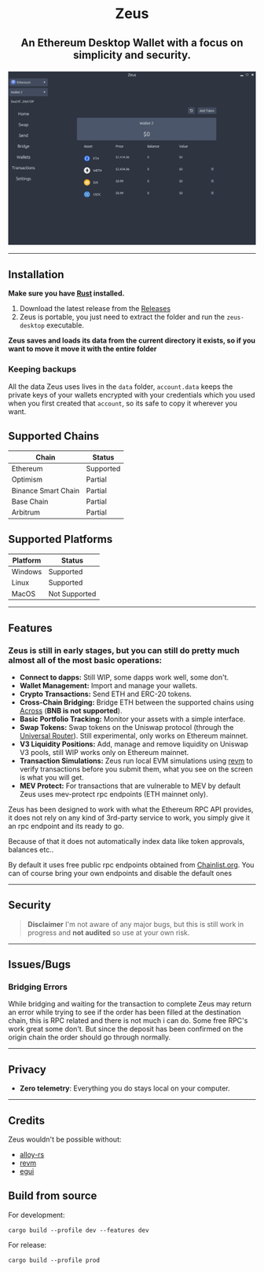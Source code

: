 # <p align="center">Zeus</p>

## <p align="center"><b>An Ethereum Desktop Wallet with a focus on simplicity and security.</b></p>

![Screenshot](src/zeus-home.png)
 
 ---
 
 
## Installation
**Make sure you have [Rust](https://www.rust-lang.org/tools/install) installed.**

1. Download the latest release from the [Releases](https://github.com/greekfetacheese/zeus/releases)
2. Zeus is portable, you just need to extract the folder and run the `zeus-desktop` executable.

**Zeus saves and loads its data from the current directory it exists, so if you want to move it move it with the entire folder**

### Keeping backups
All the data Zeus uses lives in the `data` folder, `account.data` keeps the private keys of your wallets encrypted with your credentials which you used when you first created that `account`, so its safe to copy it wherever you want.

## Supported Chains
| Chain               | Status       |
|---------------------|--------------|
| Ethereum            | Supported    |
| Optimism            | Partial      |
| Binance Smart Chain | Partial      |
| Base Chain          | Partial      |
| Arbitrum            | Partial      |

## Supported Platforms
| Platform | Status       |
|----------|--------------|
| Windows  | Supported    |
| Linux    | Supported    |
| MacOS    | Not Supported |

---

## Features

### Zeus is still in early stages, but you can still do pretty much almost all of the most basic operations:
- **Connect to dapps:** Still WIP, some dapps work well, some don't.
- **Wallet Management:** Import and manage your wallets.
- **Crypto Transactions:** Send ETH and ERC-20 tokens.
- **Cross-Chain Bridging:** Bridge ETH between the supported chains using [Across](https://across.to/) (**BNB is not supported**).
- **Basic Portfolio Tracking:** Monitor your assets with a simple interface.
- **Swap Tokens:** Swap tokens on the Uniswap protocol (through the [Universal Router](https://docs.uniswap.org/contracts/v4/deployments)). Still experimental, only works on Ethereum mainnet.
- **V3 Liquidity Positions:** Add, manage and remove liquidity on Uniswap V3 pools, still WIP works only on Ethereum mainnet.
- **Transaction Simulations:** Zeus run local EVM simulations using [revm](https://github.com/bluealloy/revm) to verify transactions before you submit them, what you see on the screen is what you will get.
- **MEV Protect:** For transactions that are vulnerable to MEV by default Zeus uses mev-protect rpc endpoints (ETH mainnet only).

 Zeus has been designed to work with what the Ethereum RPC API provides, it does not rely on any kind of 3rd-party service to work, you simply give it an rpc endpoint and its ready to go.

 Because of that it does not automatically index data like token approvals, balances etc..

 By default it uses free public rpc endpoints obtained from [Chainlist.org](https://chainlist.org/).
 You can of course bring your own endpoints and disable the default ones

---

## Security
> **Disclaimer** I'm not aware of any major bugs, but this is still work in progress and **not audited** so use at your own risk.

---

## Issues/Bugs

### Bridging Errors
While bridging and waiting for the transaction to complete Zeus may return an error while trying to see if the order has been filled at the destination chain, this is RPC related and there is not much i can do. Some free RPC's work great some don't. But since the deposit has been confirmed on the origin chain the order should go through normally.

---

## Privacy
- **Zero telemetry**: Everything you do stays local on your computer.
 
 ---


## Credits
Zeus wouldn't be possible without:
- [alloy-rs](https://github.com/alloy-rs/alloy)
- [revm](https://github.com/bluealloy/revm)
- [egui](https://github.com/emilk/egui)


## Build from source

For development:
```
cargo build --profile dev --features dev
```

For release:
```
cargo build --profile prod
```